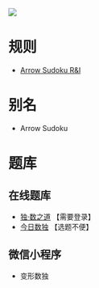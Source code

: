![](https://www.gmpuzzles.com/images/blog/GM-ArrowEx.png)

# 规则
- [Arrow Sudoku R&I](https://www.gmpuzzles.com/blog/sudoku-rules-and-info/arrow-sudoku-rules-and-info/)

# 别名
- Arrow Sudoku

# 题库

## 在线题库
- [独·数之道](http://www.sudokufans.org.cn/lx/game.index.php?type=arrow) 【需要登录】
- [今日数独](https://cn.sudoku.today/g-arrow-sudoku/) 【选题不便】

## 微信小程序
- 变形数独